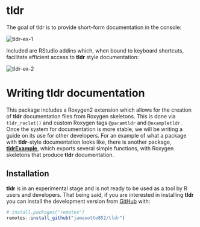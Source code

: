 
<!-- README.md is generated from README.Rmd. Please edit that file -->

# tldr

<!-- badges: start -->
<!-- badges: end -->

The goal of tldr is to provide short-form documentation in the console:

![tldr-ex-1](man/README-gifs/tldr-tldr.gif)

Included are RStudio addins which, when bound to keyboard shortcuts,
facilitate efficient access to **tldr** style documentation:

![tldr-ex-2](man/README-gifs/tldrExample-divide.gif)

# Writing **tldr** documentation

This package includes a Roxygen2 extension which allows for the creation
of **tldr** documentation files from Roxygen skeletons. This is done via
`tldr_roclet()` and custom Roxygen tags `@paramtldr` and `@exampletldr`.
Once the system for documentation is more stable, we will be writing a
guide on its use for other developers. For an example of what a package
with **tldr**-style documentation looks like, there is another package,
<a href="https://Github.com/jamesotto852/tldrExample">**tldrExample**</a>,
which exports several simple functions, with Roxygen skeletons that
produce **tldr** documentation.

## Installation

**tldr** is in an experimental stage and is not ready to be used as a
tool by R users and developers. That being said, if you are interested
in installing **tldr** you can install the development version from
[GitHub](https://github.com/) with:

``` r
# install.packages("remotes")
remotes::install_github("jamesotto852/tldr")
```
